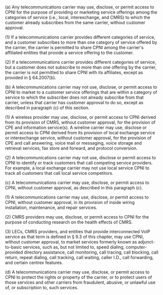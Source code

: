 (a) Any telecommunications carrier may use, disclose, or permit access to CPNI for the purpose of providing or marketing service offerings among the categories of service (i.e., local, interexchange, and CMRS) to which the customer already subscribes from the same carrier, without customer approval.

(1) If a telecommunications carrier provides different categories of service, and a customer subscribes to more than one category of service offered by the carrier, the carrier is permitted to share CPNI among the carrier's affiliated entities that provide a service offering to the customer.

(2) If a telecommunications carrier provides different categories of service, but a customer does not subscribe to more than one offering by the carrier, the carrier is not permitted to share CPNI with its affiliates, except as provided in § 64.2007(b).

(b) A telecommunications carrier may not use, disclose, or permit access to CPNI to market to a customer service offerings that are within a category of service to which the subscriber does not already subscribe from that carrier, unless that carrier has customer approval to do so, except as described in paragraph (c) of this section.

(1) A wireless provider may use, disclose, or permit access to CPNI derived from its provision of CMRS, without customer approval, for the provision of CPE and information service(s). A wireline carrier may use, disclose or permit access to CPNI derived from its provision of local exchange service or interexchange service, without customer approval, for the provision of CPE and call answering, voice mail or messaging, voice storage and retrieval services, fax store and forward, and protocol conversion.

(2) A telecommunications carrier may not use, disclose or permit access to CPNI to identify or track customers that call competing service providers. For example, a local exchange carrier may not use local service CPNI to track all customers that call local service competitors.

(c) A telecommunications carrier may use, disclose, or permit access to CPNI, without customer approval, as described in this paragraph (c).

(1) A telecommunications carrier may use, disclose, or permit access to CPNI, without customer approval, in its provision of inside wiring installation, maintenance, and repair services.

(2) CMRS providers may use, disclose, or permit access to CPNI for the purpose of conducting research on the health effects of CMRS.

(3) LECs, CMRS providers, and entities that provide interconnected VoIP service as that term is defined in § 9.3 of this chapter, may use CPNI, without customer approval, to market services formerly known as adjunct-to-basic services, such as, but not limited to, speed dialing, computer-provided directory assistance, call monitoring, call tracing, call blocking, call return, repeat dialing, call tracking, call waiting, caller I.D., call forwarding, and certain centrex features.

(d) A telecommunications carrier may use, disclose, or permit access to CPNI to protect the rights or property of the carrier, or to protect users of those services and other carriers from fraudulent, abusive, or unlawful use of, or subscription to, such services.

